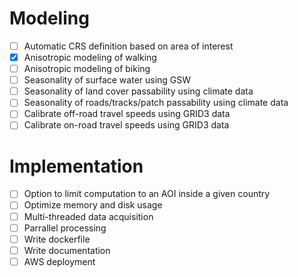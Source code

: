 # Modeling

* [ ] Automatic CRS definition based on area of interest
* [x] Anisotropic modeling of walking
* [ ] Anisotropic modeling of biking
* [ ] Seasonality of surface water using GSW
* [ ] Seasonality of land cover passability using climate data
* [ ] Seasonality of roads/tracks/patch passability using climate data
* [ ] Calibrate off-road travel speeds using GRID3 data
* [ ] Calibrate on-road travel speeds using GRID3 data

# Implementation

* [ ] Option to limit computation to an AOI inside a given country
* [ ] Optimize memory and disk usage
* [ ] Multi-threaded data acquisition
* [ ] Parrallel processing
* [ ] Write dockerfile
* [ ] Write documentation
* [ ] AWS deployment
